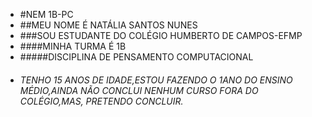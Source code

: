 - #NEM 1B-PC
- ##MEU NOME É NATÁLIA SANTOS NUNES
- ###SOU ESTUDANTE DO COLÉGIO HUMBERTO DE CAMPOS-EFMP
- ####MINHA TURMA É 1B
- #####DISCIPLINA DE PENSAMENTO COMPUTACIONAL
- ###### TENHO 15 ANOS DE IDADE,ESTOU FAZENDO O 1ANO DO ENSINO MÉDIO,AINDA NÃO CONCLUI NENHUM CURSO FORA DO COLÉGIO,MAS, PRETENDO CONCLUIR.

